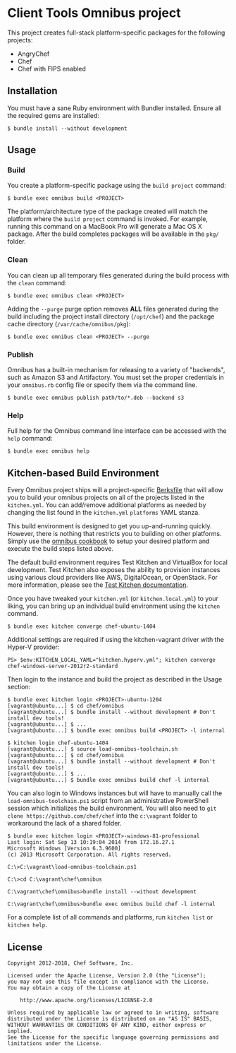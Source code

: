 # Client Tools Omnibus project

This project creates full-stack platform-specific packages for the following projects:

- AngryChef
- Chef
- Chef with FIPS enabled

## Installation

You must have a sane Ruby environment with Bundler installed. Ensure all the required gems are installed:

```shell
$ bundle install --without development
```

## Usage

### Build

You create a platform-specific package using the `build project` command:

```shell
$ bundle exec omnibus build <PROJECT>
```

The platform/architecture type of the package created will match the platform where the `build project` command is invoked. For example, running this command on a MacBook Pro will generate a Mac OS X package. After the build completes packages will be available in the `pkg/` folder.

### Clean

You can clean up all temporary files generated during the build process with the `clean` command:

```shell
$ bundle exec omnibus clean <PROJECT>
```

Adding the `--purge` purge option removes **ALL** files generated during the build including the project install directory (`/opt/chef`) and the package cache directory (`/var/cache/omnibus/pkg`):

```shell
$ bundle exec omnibus clean <PROJECT> --purge
```

### Publish

Omnibus has a built-in mechanism for releasing to a variety of "backends", such as Amazon S3 and Artifactory. You must set the proper credentials in your `omnibus.rb` config file or specify them via the command line.

```shell
$ bundle exec omnibus publish path/to/*.deb --backend s3
```

### Help

Full help for the Omnibus command line interface can be accessed with the `help` command:

```shell
$ bundle exec omnibus help
```

## Kitchen-based Build Environment

Every Omnibus project ships will a project-specific [Berksfile](https://docs.chef.io/berkshelf.html) that will allow you to build your omnibus projects on all of the projects listed in the `kitchen.yml`. You can add/remove additional platforms as needed by changing the list found in the `kitchen.yml` `platforms` YAML stanza.

This build environment is designed to get you up-and-running quickly. However, there is nothing that restricts you to building on other platforms. Simply use the [omnibus cookbook](https://github.com/chef-cookbooks/omnibus) to setup your desired platform and execute the build steps listed above.

The default build environment requires Test Kitchen and VirtualBox for local development. Test Kitchen also exposes the ability to provision instances using various cloud providers like AWS, DigitalOcean, or OpenStack. For more information, please see the [Test Kitchen documentation](http://kitchen.ci).

Once you have tweaked your `kitchen.yml` (or `kitchen.local.yml`) to your liking, you can bring up an individual build environment using the `kitchen` command.

```shell
$ bundle exec kitchen converge chef-ubuntu-1404
```

Additional settings are required if using the kitchen-vagrant driver with the Hyper-V provider:

```
PS> $env:KITCHEN_LOCAL_YAML="kitchen.hyperv.yml"; kitchen converge chef-windows-server-2012r2-standard
```

Then login to the instance and build the project as described in the Usage section:

```shell
$ bundle exec kitchen login <PROJECT>-ubuntu-1204
[vagrant@ubuntu...] $ cd chef/omnibus
[vagrant@ubuntu...] $ bundle install --without development # Don't install dev tools!
[vagrant@ubuntu...] $ ...
[vagrant@ubuntu...] $ bundle exec omnibus build <PROJECT> -l internal
```

```shell
$ kitchen login chef-ubuntu-1404
[vagrant@ubuntu...] $ source load-omnibus-toolchain.sh
[vagrant@ubuntu...] $ cd chef/omnibus
[vagrant@ubuntu...] $ bundle install --without development # Don't install dev tools!
[vagrant@ubuntu...] $ ...
[vagrant@ubuntu...] $ bundle exec omnibus build chef -l internal
```

You can also login to Windows instances but will have to manually call the `load-omnibus-toolchain.ps1` script from an administrative PowerShell session which initializes the build environment. You will also need to `git clone https://github.com/chef/chef` into the `c:\vagrant` folder to workaround the lack of a shared folder.

```shell
$ bundle exec kitchen login <PROJECT>-windows-81-professional
Last login: Sat Sep 13 10:19:04 2014 from 172.16.27.1
Microsoft Windows [Version 6.3.9600]
(c) 2013 Microsoft Corporation. All rights reserved.

C:\>C:\vagrant\load-omnibus-toolchain.ps1

C:\>cd C:\vagrant\chef\omnibus

C:\vagrant\chef\omnibus>bundle install --without development

C:\vagrant\chef\omnibus>bundle exec omnibus build chef -l internal
```

For a complete list of all commands and platforms, run `kitchen list` or `kitchen help`.

## License

```text
Copyright 2012-2018, Chef Software, Inc.

Licensed under the Apache License, Version 2.0 (the "License");
you may not use this file except in compliance with the License.
You may obtain a copy of the License at

    http://www.apache.org/licenses/LICENSE-2.0

Unless required by applicable law or agreed to in writing, software
distributed under the License is distributed on an "AS IS" BASIS,
WITHOUT WARRANTIES OR CONDITIONS OF ANY KIND, either express or implied.
See the License for the specific language governing permissions and
limitations under the License.
```
